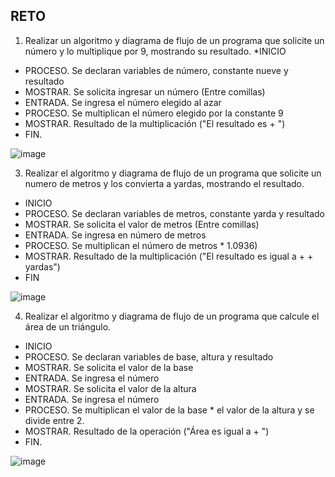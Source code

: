 ## RETO
1. Realizar un algoritmo y diagrama de flujo de un programa que solicite un número y lo multiplique por 9, mostrando su resultado.
*INICIO
* PROCESO. Se declaran variables de número, constante nueve y resultado
* MOSTRAR. Se solicita ingresar un número (Entre comillas)
* ENTRADA. Se ingresa el número elegido al azar 
* PROCESO. Se multiplican el número elegido por la constante 9
* MOSTRAR. Resultado de la multiplicación ("El resultado es + ")
* FIN.
 
![image](https://user-images.githubusercontent.com/99224635/163030615-a5fec8ea-a683-4646-99bd-49a41f2e5035.png)


3. Realizar el algoritmo y diagrama de flujo de un programa que solicite un numero de metros y los convierta a yardas, mostrando el resultado.
* INICIO
* PROCESO. Se declaran variables de metros, constante yarda y resultado 
* MOSTRAR. Se solicita el valor de metros (Entre comillas)
* ENTRADA. Se ingresa en número de metros
* PROCESO. Se multiplican el número de metros * 1.0936)
* MOSTRAR. Resultado de la multiplicación ("El resultado es igual a + + yardas")
* FIN

![image](https://user-images.githubusercontent.com/99224635/163032821-2ff851dd-a346-4315-9a21-2d01be69dc5c.png)


4. Realizar el algoritmo y diagrama de flujo de un programa que calcule el área de un triángulo.
* INICIO
* PROCESO. Se declaran variables de base, altura y resultado
* MOSTRAR. Se solicita el valor de la base 
* ENTRADA. Se ingresa el número
* MOSTRAR. Se solicita el valor de la altura 
* ENTRADA. Se ingresa el número
* PROCESO. Se multiplican el valor de la base * el valor de la altura y se divide entre 2.
* MOSTRAR. Resultado de la operación ("Área es igual a + ") 
* FIN.

![image](https://user-images.githubusercontent.com/99224635/163034919-aa6643bc-87bc-4a4b-b5db-e896b8a30b23.png)
